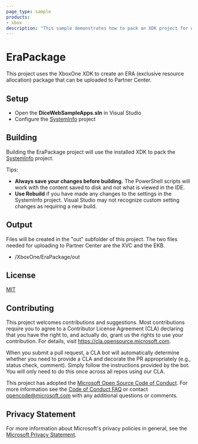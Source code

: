 ```yaml
---
page_type: sample
products:
- xbox
description: "This sample demonstrates how to pack an XDK project for upload to Partner Center."
---
```


# EraPackage

This project uses the XboxOne XDK to create an ERA (exclusive resource allocation) package that can be uploaded to Partner Center.

## Setup

- Open the **DiceWebSampleApps.sln** in Visual Studio
- Configure the [SystemInfo](../SystemInfo/README.md) project

## Building

Building the EraPackage project will use the installed XDK to pack the [SystemInfo](../SystemInfo/README.md) project.

Tips:
- **Always save your changes before building.** The PowerShell scripts will work with the content saved to disk and not what is viewed in the IDE.
- **Use Rebuild** if you have made any changes to the settings in the SystemInfo project. Visual Studio may not recognize custom setting changes as requiring a new build.

## Output

Files will be created in the "out" subfolder of this project. The two files needed for uploading to Partner Center are the XVC and the EKB.
- /XboxOne/EraPackage/out

## License

[MIT](../../LICENSE)

## Contributing

This project welcomes contributions and suggestions.  Most contributions require you to agree to a
Contributor License Agreement (CLA) declaring that you have the right to, and actually do, grant us
the rights to use your contribution. For details, visit https://cla.opensource.microsoft.com.

When you submit a pull request, a CLA bot will automatically determine whether you need to provide
a CLA and decorate the PR appropriately (e.g., status check, comment). Simply follow the instructions
provided by the bot. You will only need to do this once across all repos using our CLA.

This project has adopted the [Microsoft Open Source Code of Conduct](https://opensource.microsoft.com/codeofconduct/).
For more information see the [Code of Conduct FAQ](https://opensource.microsoft.com/codeofconduct/faq/) or
contact [opencode@microsoft.com](mailto:opencode@microsoft.com) with any additional questions or comments.

## Privacy Statement

For more information about Microsoft's privacy policies in general, see the [Microsoft Privacy Statement](https://privacy.microsoft.com/en-us/privacystatement/).